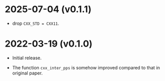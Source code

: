 2025-07-04 (v0.1.1)
===================

* drop `CXX_STD = CXX11`.




2022-03-19 (v0.1.0)
=================

* Initial release.

* The function `cxx_inter_pps` is somehow improved compared to that in original paper.
